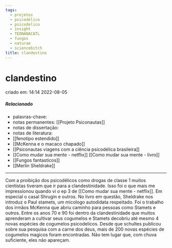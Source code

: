 ```yaml
---
tags:
  - projetos
  - psicodélico
  - psicodelico
  - insight
  - TEONANACATL
  - fungos
  - naturae
  - sciencebitch
title: clandestino
---
```


# clandestino

criado em: 14:14 2022-08-05

##### Relacionado

- palavras-chave: 
- notas permanentes: [[Projeto Psiconautas]] 
- notas de dissertação:
- notas de literatura: 
- [[fenotipo estendido]] 
- [[McKenna e o macaco chapado]]
- [[Psiconautas viagens com a ciência psicodélica brasileira]] 
- [[Como mudar sua mente - netflix]] [[Como mudar sua mente - livro]] 
- [[Fungos fantasticos]] 
- [[Merlin Sheldrake]] 
---

Com a proibição dos psicodélicos como drogas de classe 1 muitos cientistas tiveram que ir para a clandestinidade. Isso foi o que mais me impressionou quando vi o ep 3 de [[Como mudar sua mente - netflix]]. Em especial o casal Shrugin e outros. No livro em questão, Sheldrake nos introduz o Paul stamets, um micologo autodidata respeitado. Foi o trabalho dos irmãos McKenna que abriu caminho para pessoas como Stamets e outros. Entre os anos 70 e 90 foi dentro da clandestinidade que muitos aprenderam a cultivar seus cogumelos e Stamets decobriu até mesmo 4 novas espécies de cogumelos psicodelicos. Desde que schultes publicou sobre sua pesquisa com a carne dos deus, mais de 200 novas espécies de cogumelos magicos foram encontradas. Não tem lugar que, com chuva suficiente, eles não apareçam.
